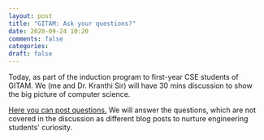 ```yaml
---
layout: post
title: "GITAM: Ask your questions?"
date: 2020-09-24 10:20
comments: false
categories:
draft: false
---
```


Today, as part of the induction program to first-year CSE students of GITAM. We (me and Dr. Kranthi Sir) will have 30 mins discussion to show the big picture of computer science.

[Here you can post questions.](https://collabqa.com/6417213fa69b2225) We will answer the questions, which are not covered in the discussion as different blog posts to nurture engineering students' curiosity.
